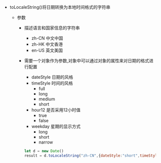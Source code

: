 - toLocaleString()将日期转换为本地时间格式的字符串

  - 参数

    - 描述语言和国家信息的字符串

      - zh-CN 中文中国
      - zh-HK 中文香港
      - en-US 英文美国

    - 需要一个对象作为参数,对象中可以通过对象的属性来对日期的格式进行配置

      - dateStyle 日期的风格
      - timeStyle 时间的风格
        - full
        - long
        - medium
        - short
      - hour12 是否采用12小时值
        - true
        - false
      - weekday 星期的显示方式
        - long
        - short
        - narrow

      ```js
      let d = new Date()
      result = d.toLocaleString("zh-CN",{dateStyle:"short",timeStyle:"short",hour12:true)
      ```
      
      ​	
      
      